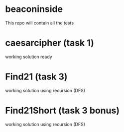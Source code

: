 # beaconinside
This repo will contain all the tests

# caesarcipher (task 1)
working solution ready

# Find21 (task 3)
working solution using recursion (DFS)

# Find21Short (task 3 bonus)
working solution using recursion (DFS)
